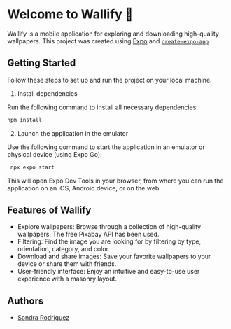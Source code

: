 # Welcome to Wallify 👋

Wallify is a mobile application for exploring and downloading high-quality wallpapers. This project was created using [Expo](https://expo.dev) and [`create-expo-app`](https://www.npmjs.com/package/create-expo-app).

## Getting Started

Follow these steps to set up and run the project on your local machine.

1. Install dependencies

Run the following command to install all necessary dependencies:

```bash
npm install
```

2. Launch the application in the emulator

Use the following command to start the application in an emulator or physical device (using Expo Go):

```bash
 npx expo start
```

This will open Expo Dev Tools in your browser, from where you can run the application on an iOS, Android device, or on the web.

## Features of Wallify

- Explore wallpapers: Browse through a collection of high-quality wallpapers. The free Pixabay API has been used.
- Filtering: Find the image you are looking for by filtering by type, orientation, category, and color.
- Download and share images: Save your favorite wallpapers to your device or share them with friends.
- User-friendly interface: Enjoy an intuitive and easy-to-use user experience with a masonry layout.

## Authors

- [Sandra Rodríguez](https://github.com/srdgz)
